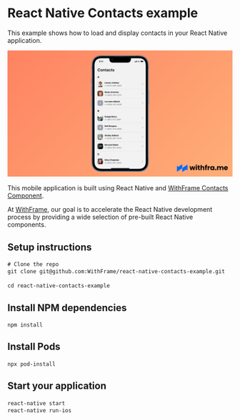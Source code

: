 # React Native Contacts example

This example shows how to load and display contacts in your React Native application.

![WithFrame Contacts Screen](https://github.com/WithFrame/react-native-contacts-example/blob/main/.github/preview.png?raw=true)

This mobile application is built using React Native and [WithFrame Contacts Component](https://withfra.me/components/list-sections#list-section-8).

At [WithFrame](https://withfra.me), our goal is to accelerate the React Native development process by providing a wide selection of pre-built React Native components.

## Setup instructions

```
# Clone the repo
git clone git@github.com:WithFrame/react-native-contacts-example.git

cd react-native-contacts-example
```

## Install NPM dependencies
```
npm install
```

## Install Pods
```
npx pod-install
```

## Start your application
```
react-native start
react-native run-ios
```